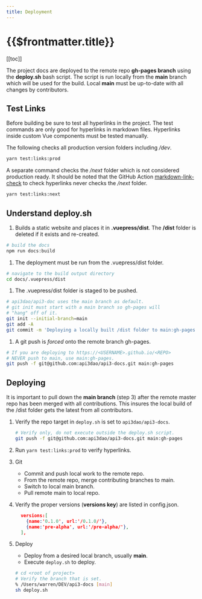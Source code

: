 ```yaml
---
title: Deployment
---
```


# {{$frontmatter.title}}

<TocHeader />
[[toc]]

The project docs are deployed to the remote repo **gh-pages branch** using the **deploy.sh** bash script. The script is run locally from the **main** branch which will be used for the build. Local **main** must be up-to-date with all changes by contributors.

## Test Links

Before building be sure to test all hyperlinks in the project. The test commands are only good for hyperlinks in markdown files. Hyperlinks inside custom Vue components must be tested manually.

The following checks all production version folders including */dev*.

```bash
yarn test:links:prod
```

A separate command checks the */next* folder which is not considered production ready. It should be noted that the GitHub Action [markdown-link-check](./github-actions.md#markdown-link-check) to check hyperlinks never checks the */next* folder.

```bash
yarn test:links:next
```

## Understand deploy.sh

1. Builds a static website and places it in **.vuepress/dist**. The **/dist** folder is deleted if it exists and re-created.

```bash
# build the docs
npm run docs:build
```

1. The deployment must be run from the .vuepress/dist folder.

```bash
# navigate to the build output directory
cd docs/.vuepress/dist
```

1. The .vuepress/dist folder is staged to be pushed.

```bash
# api3dao/api3-doc uses the main branch as default.
# git init must start with a main branch so gh-pages will
# "hang" off of it.
git init --initial-branch=main
git add -A
git commit -m 'Deploying a locally built /dist folder to main:gh-pages as its own commit history.'
```

1. A git push is *forced* onto the remote branch gh-pages.

```bash
# If you are deploying to https://<USERNAME>.github.io/<REPO>
# NEVER push to main, use main:gh-pages.
git push -f git@github.com:api3dao/api3-docs.git main:gh-pages
```

## Deploying

It is important to pull down the **main branch** (step 3) after the remote master repo has been merged with all contributions. This insures the local build of the /dist folder gets the latest from all contributors.

1. Verify the repo target in `deploy.sh` is set to `api3dao/api3-docs`.
  
    ```bash
    # Verify only, do not execute outside the deploy.sh script.
    git push -f git@github.com:api3dao/api3-docs.git main:gh-pages
    ```

2. Run `yarn test:links:prod` to verify hyperlinks.

3. Git
    - Commit and push local work to the remote repo.
    - From the remote repo, merge contributing branches to main.
    - Switch to local main branch.
    - Pull remote main to local repo.

4. Verify the proper versions (**versions key**) are listed in config.json.

    ```json
      versions:[
        {name:'0.1.0', url:'/0.1.0/'},
        {name:'pre-alpha', url:'/pre-alpha/'},
      ],
    ```

5. Deploy
    - Deploy from a desired local branch, usually **main**.
    - Execute `deploy.sh` to deploy.
  
    ```bash
    # cd <root of project>
    # Verify the branch that is set.
    % /Users/warren/DEV/api3-docs [main]
    sh deploy.sh
    ```
